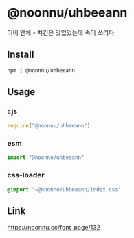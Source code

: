 # @noonnu/uhbeeann
어비 앤체 - 치킨은 맛있었는데 속이 쓰리다

## Install
```sh
npm i @noonnu/uhbeeann
```
## Usage
### cjs
```js
require("@noonnu/uhbeeann")
```
### esm
```js
import "@noonnu/uhbeeann"
```
### css-loader
```css
@import "~@noonnu/uhbeeann/index.css"
```

## Link
https://noonnu.cc/font_page/132